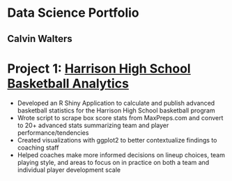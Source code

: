 # Data Science Portfolio
## Calvin Walters

# Project 1: [Harrison High School Basketball Analytics](https://calvin5walters.shinyapps.io/harrison_basketball/)
- Developed an R Shiny Application to calculate and publish advanced basketball statistics for the Harrison High School basketball program
- Wrote script to scrape box score stats from MaxPreps.com and convert to 20+ advanced stats summarizing team and player performance/tendencies
- Created visualizations with ggplot2 to better contextualize findings to coaching staff
- Helped coaches make more informed decisions on lineup choices, team playing style, and areas to focus on in practice on both a team and individual player development scale
